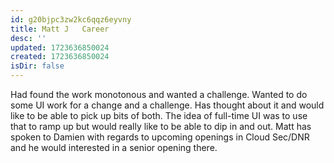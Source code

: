 ```yaml
---
id: g20bjpc3zw2kc6qqz6eyvny
title: Matt J   Career
desc: ''
updated: 1723636850024
created: 1723636850024
isDir: false
---
```

Had found the work monotonous and wanted a challenge. Wanted to do some UI work for a change and a challenge. Has thought about it and would like to be able to pick up bits of both. The idea of full-time UI was to use that to ramp up but would really like to be able to dip in and out.
Matt has spoken to Damien with regards to upcoming openings in Cloud Sec/DNR and he would interested in a senior opening there.

